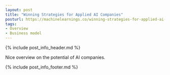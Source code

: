 ```yaml
---
layout: post
title: "Winning Strategies for Applied AI Companies"
posturl: https://machinelearnings.co/winning-strategies-for-applied-ai-companies-f02cac0a6ad8
tags:
- Overview
- Business model
---
```


{% include post_info_header.md %}

Nice overview on the potential of AI companies.

<!--more-->
{% include post_info_footer.md %}
